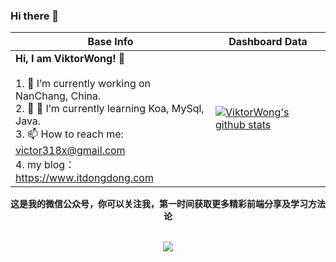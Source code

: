 ### Hi there 👋

|Base Info|Dashboard Data|
|----------------------------------------------------------------------|----------------------------------------------------------------------|
| __Hi, I am ViktorWong! 👋__<br/><br/>1. 🔭 I’m currently working on NanChang, China.<br/>2. 🌱 🌱 I’m currently learning Koa, MySql, Java.<br/>3. 📫 How to reach me: victor318x@gmail.com<br/>4. my blog：https://www.itdongdong.com <br/> | [![ViktorWong's github stats](https://github-readme-stats.vercel.app/api?username=ViktorWong&show_icons=true&theme=dracula)](https://github.com/anuraghazra/github-readme-stats) |


<div align=center><b>这是我的微信公众号，你可以关注我，第一时间获取更多精彩前端分享及学习方法论</b></div>
<br/>

<p align="center">
  <img src="https://cdn.jsdelivr.net/gh/ViktorWong/imgbed/img/20210314202117.png" />
</p>
